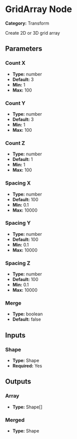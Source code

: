 
# GridArray Node

**Category:** Transform

Create 2D or 3D grid array

## Parameters


### Count X
- **Type:** number
- **Default:** 3
- **Min:** 1
- **Max:** 100



### Count Y
- **Type:** number
- **Default:** 3
- **Min:** 1
- **Max:** 100



### Count Z
- **Type:** number
- **Default:** 1
- **Min:** 1
- **Max:** 100



### Spacing X
- **Type:** number
- **Default:** 100
- **Min:** 0.1
- **Max:** 10000



### Spacing Y
- **Type:** number
- **Default:** 100
- **Min:** 0.1
- **Max:** 10000



### Spacing Z
- **Type:** number
- **Default:** 100
- **Min:** 0.1
- **Max:** 10000



### Merge
- **Type:** boolean
- **Default:** false





## Inputs


### Shape
- **Type:** Shape
- **Required:** Yes



## Outputs


### Array
- **Type:** Shape[]



### Merged
- **Type:** Shape




